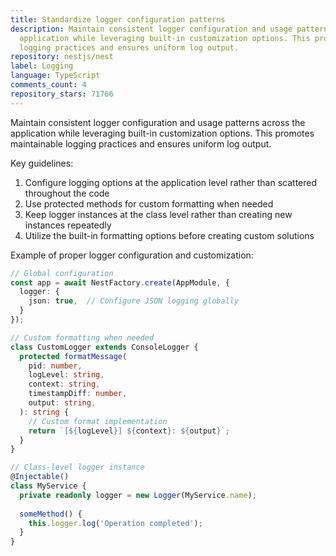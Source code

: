 ```yaml
---
title: Standardize logger configuration patterns
description: Maintain consistent logger configuration and usage patterns across the
  application while leveraging built-in customization options. This promotes maintainable
  logging practices and ensures uniform log output.
repository: nestjs/nest
label: Logging
language: TypeScript
comments_count: 4
repository_stars: 71766
---
```


Maintain consistent logger configuration and usage patterns across the application while leveraging built-in customization options. This promotes maintainable logging practices and ensures uniform log output.

Key guidelines:
1. Configure logging options at the application level rather than scattered throughout the code
2. Use protected methods for custom formatting when needed
3. Keep logger instances at the class level rather than creating new instances repeatedly
4. Utilize the built-in formatting options before creating custom solutions

Example of proper logger configuration and customization:

```typescript
// Global configuration
const app = await NestFactory.create(AppModule, {
  logger: {
    json: true,  // Configure JSON logging globally
  }
});

// Custom formatting when needed
class CustomLogger extends ConsoleLogger {
  protected formatMessage(
    pid: number,
    logLevel: string,
    context: string,
    timestampDiff: number,
    output: string,
  ): string {
    // Custom format implementation
    return `[${logLevel}] ${context}: ${output}`;
  }
}

// Class-level logger instance
@Injectable()
class MyService {
  private readonly logger = new Logger(MyService.name);
  
  someMethod() {
    this.logger.log('Operation completed');
  }
}
```